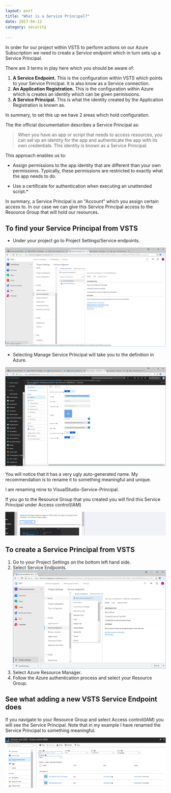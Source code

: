 ```yaml
---
layout: post
title: "What is a Service Principal?"
date: 2017-04-12
category: security

---
```

In order for our project within VSTS to perform actions on our Azure Subscription we need to create a Service endpoint which in turn sets up a Service Principal.

There are 3 terms in play here which you should be aware of:

1. **A Service Endpoint.**  This is the configuration within VSTS which points to your Service Principal.  It is also know as a Service connection.
2. **An Application Registration.**  This is the configuration within Azure which is creates an identity which can be given permissions.
3. **A Service Principal.**  This is what the identity created by the Application Registration is known as.

In summary, to set this up we have 2 areas which hold configuration.

The the official documentation describes a Service Principal as:

>When you have an app or script that needs to access resources, you can set up an identity for the app and authenticate the app with its own credentials. This identity is known as a Service Principal.

This approach enables us to:

- Assign permissions to the app identity that are different than your own permissions. Typically, these permissions are restricted to exactly what the app needs to do.

- Use a certificate for authentication when executing an unattended script.*

In summary, a Service Principal is an "Account" which you assign certain access to.  In our case we can give this Service Principal access to the Resource Group that will hold our resources.

## To find your Service Principal from VSTS
- Under your project go to Project Settings/Service endpoints.

![](/images/Service-Principle-01.png)

- Selecting Manage Service Principal will take you to the definition in Azure.

![](/images/Service-Principle-02.png)

You will notice that it has a very ugly auto-generated name.  My recommendation is to rename it to something meaningful and unique.

I am renaming mine to VisualStudio-Service-Principal.

If you go to the Resource Group that you created you will find this Service Principal under Access control(IAM)

![](/images/See-Service-Principle-01-01.png)

## To create a Service Principal from VSTS
1. Go to your Project Settings on the bottom left hand side.
2. Select Service Endpoints.
![](/images/Add-Service-Principal-01.png)
3. Select Azure Resource Manager.
4. Follow the Azure authentication process and select your Resource Group.

## See what adding a new VSTS Service Endpoint does

If you navigate to your Resource Group and select Access control(IAM) you will see the Service Principal.  Note that in my example I have renamed the Service Principal to something meaningful.

![](/images/Add-Service-Principal-02.png)




